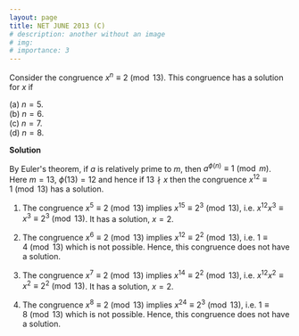 ```yaml
---
layout: page
title: NET JUNE 2013 (C)
# description: another without an image
# img:
# importance: 3
---
```

<!-- # **NET JUNE 2013 (C):**  -->

Consider the congruence
$x^n \equiv 2 \pmod {13}$. This congruence has a solution for $x$ if

(a) $n=5$.<br>
(b) $n=6$.<br>
(c) $n=7$.<br>
(d) $n=8$.<br>


**Solution**

By Euler's theorem, if $a$ is relatively prime to $m$, then
$a^{\phi(n)}\equiv 1 \pmod m$. Here $m=13$, $\phi(13)=12$ and hence if
$13\nmid x$ then the congruence $x^{12} \equiv 1 \pmod {13}$ has a
solution.

1.  The congruence $x^5 \equiv 2 \pmod {13}$ implies
    $x^{15} \equiv 2^3 \pmod{13}$, i.e.
    $x^{12} x^3 \equiv x^3 \equiv 2^3 \pmod{13}$. It has a solution,
    $x=2$.<br>

2.  The congruence $x^6 \equiv 2 \pmod {13}$ implies
    $x^{12} \equiv 2^2 \pmod{13}$, i.e. $1\equiv 4 \pmod{13}$ which is
    not possible. Hence, this congruence does not have a solution.<br>

3.  The congruence $x^7 \equiv 2 \pmod {13}$ implies
    $x^{14} \equiv 2^2 \pmod{13}$, i.e.
    $x^{12} x^2 \equiv x^2 \equiv 2^2 \pmod{13}$. It has a solution,
    $x=2$.<br>

4.  The congruence $x^8 \equiv 2 \pmod {13}$ implies
    $x^{24} \equiv 2^3 \pmod{13}$, i.e. $1\equiv 8 \pmod{13}$ which is
    not possible. Hence, this congruence does not have a solution.<br>


